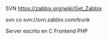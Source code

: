 SVN
https://zabbix.org/wiki/Get_Zabbix

svn co svn://svn.zabbix.com/trunk


Server escrito en C
Frontend PHP
